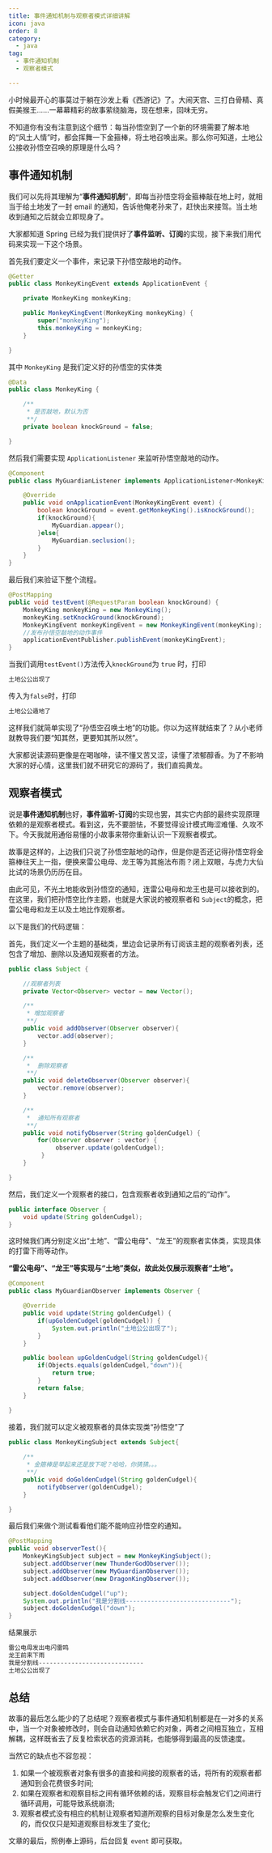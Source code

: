 ```yaml
---
title: 事件通知机制与观察者模式详细讲解
icon: java
order: 8
category:
  - java
tag:
  - 事件通知机制
  - 观察者模式

---
```


小时候最开心的事莫过于躺在沙发上看《西游记》了。大闹天宫、三打白骨精、真假美猴王......一幕幕精彩的故事萦绕脑海，现在想来，回味无穷。

不知道你有没有注意到这个细节：每当孙悟空到了一个新的环境需要了解本地的“风土人情”时，都会挥舞一下金箍棒，将土地召唤出来。那么你可知道，土地公公接收孙悟空召唤的原理是什么吗？

## 事件通知机制

我们可以先将其理解为“**事件通知机制**”，即每当孙悟空将金箍棒敲在地上时，就相当于给土地发了一封 email 的通知，告诉他俺老孙来了，赶快出来接驾。当土地收到通知之后就会立即现身了。

大家都知道 Spring 已经为我们提供好了**事件监听、订阅**的实现，接下来我们用代码来实现一下这个场景。

首先我们要定义一个事件，来记录下孙悟空敲地的动作。

```java
@Getter
public class MonkeyKingEvent extends ApplicationEvent {

    private MonkeyKing monkeyKing;

    public MonkeyKingEvent(MonkeyKing monkeyKing) {
        super("monkeyKing");
        this.monkeyKing = monkeyKing;
    }

}
```

其中 `MonkeyKing` 是我们定义好的孙悟空的实体类

```java
@Data
public class MonkeyKing {

    /**
     * 是否敲地，默认为否
     **/
    private boolean knockGround = false;

}
```

然后我们需要实现 `ApplicationListener` 来监听孙悟空敲地的动作。

```java
@Component
public class MyGuardianListener implements ApplicationListener<MonkeyKingEvent> {

    @Override
    public void onApplicationEvent(MonkeyKingEvent event) {
        boolean knockGround = event.getMonkeyKing().isKnockGround();
        if(knockGround){
            MyGuardian.appear();
        }else{
            MyGuardian.seclusion();
        }
    }
}
```

最后我们来验证下整个流程。

```java
@PostMapping
public void testEvent(@RequestParam boolean knockGround) {
    MonkeyKing monkeyKing = new MonkeyKing();
    monkeyKing.setKnockGround(knockGround);
    MonkeyKingEvent monkeyKingEvent = new MonkeyKingEvent(monkeyKing);
    //发布孙悟空敲地的动作事件
    applicationEventPublisher.publishEvent(monkeyKingEvent);
}

```

当我们调用`testEvent()`方法传入`knockGround`为 `true` 时，打印

```xml
土地公公出现了
```

传入为`false`时，打印

```xml
土地公公遁地了
```

这样我们就简单实现了“孙悟空召唤土地”的功能。你以为这样就结束了？从小老师就教导我们要“知其然，更要知其所以然”。

大家都说读源码更像是在喝咖啡，读不懂又苦又涩，读懂了浓郁醇香。为了不影响大家的好心情，这里我们就不研究它的源码了，我们直捣黄龙。

## 观察者模式

说是**事件通知机制**也好，**事件监听-订阅**的实现也罢，其实它内部的最终实现原理依赖的是观察者模式。看到这，先不要胆怯，不要觉得设计模式晦涩难懂、久攻不下。今天我就用通俗易懂的小故事来带你重新认识一下观察者模式。

故事是这样的，上边我们只说了孙悟空敲地的动作，但是你是否还记得孙悟空将金箍棒往天上一指，便换来雷公电母、龙王等为其施法布雨？闭上双眼，与虎力大仙比试的场景仍历历在目。

由此可见，不光土地能收到孙悟空的通知，连雷公电母和龙王也是可以接收到的。在这里，我们把孙悟空比作主题，也就是大家说的被观察者和 `Subject`的概念，把雷公电母和龙王以及土地比作观察者。

以下是我们的代码逻辑：

首先，我们定义一个主题的基础类，里边会记录所有订阅该主题的观察者列表，还包含了增加、删除以及通知观察者的方法。

```java
public class Subject {

    //观察者列表
    private Vector<Observer> vector = new Vector();

    /**
     * 增加观察者
     **/
    public void addObserver(Observer observer){
        vector.add(observer);
    }

    /**
     *  删除观察者
     **/
    public void deleteObserver(Observer observer){
        vector.remove(observer);
    }

    /**
     *  通知所有观察者
     **/
    public void notifyObserver(String goldenCudgel) {
        for(Observer observer : vector) {
             observer.update(goldenCudgel);
         }
    }

}
```

然后，我们定义一个观察者的接口，包含观察者收到通知之后的“动作”。

```java
public interface Observer {
    void update(String goldenCudgel);
}
```

这时候我们再分别定义出“土地”、“雷公电母”、“龙王”的观察者实体类，实现具体的打雷下雨等动作。

**“雷公电母”、“龙王”等实现与“土地”类似，故此处仅展示观察者“土地”。**

```java
@Component
public class MyGuardianObserver implements Observer {

    @Override
    public void update(String goldenCudgel) {
        if(upGoldenCudgel(goldenCudgel)) {
            System.out.println("土地公公出现了");
        }
    }

    public boolean upGoldenCudgel(String goldenCudgel){
        if(Objects.equals(goldenCudgel,"down")){
            return true;
        }
        return false;
    }

}
```

接着，我们就可以定义被观察者的具体实现类“孙悟空”了

```java
public class MonkeyKingSubject extends Subject{
    
    /**
     * 金箍棒是举起来还是放下呢？哈哈，你猜猜。。。
     **/
    public void doGoldenCudgel(String goldenCudgel){
        notifyObserver(goldenCudgel);
    }

}
```

最后我们来做个测试看看他们能不能响应孙悟空的通知。

```java
@PostMapping
public void observerTest(){
    MonkeyKingSubject subject = new MonkeyKingSubject();
    subject.addObserver(new ThunderGodObserver());
    subject.addObserver(new MyGuardianObserver());
    subject.addObserver(new DragonKingObserver());

    subject.doGoldenCudgel("up");
    System.out.println("我是分割线-----------------------------");
    subject.doGoldenCudgel("down");
}
```

结果展示

```xml
雷公电母发出电闪雷鸣
龙王前来下雨
我是分割线-----------------------------
土地公公出现了
```

## 总结

故事的最后怎么能少的了总结呢？观察者模式与事件通知机制都是在一对多的关系中，当一个对象被修改时，则会自动通知依赖它的对象，两者之间相互独立，互相解耦，这样既省去了反复检索状态的资源消耗，也能够得到最高的反馈速度。

当然它的缺点也不容忽视：

1. 如果一个被观察者对象有很多的直接和间接的观察者的话，将所有的观察者都通知到会花费很多时间;
2. 如果在观察者和观察目标之间有循环依赖的话，观察目标会触发它们之间进行循环调用，可能导致系统崩溃;
3. 观察者模式没有相应的机制让观察者知道所观察的目标对象是怎么发生变化的，而仅仅只是知道观察目标发生了变化;

文章的最后，照例奉上源码，后台回复 `event` 即可获取。